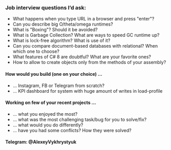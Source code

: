 ### Job interview questions I’d ask:

- What happens when you type URL in a browser and press "enter"?
- Can you describe big O/theta/omega runtimes?
- What is "Boxing"? Should it be avoided?
- What is Garbage Collection? What are ways to speed GC runtime up?
- What is lock-free algorithm? What is use of it?
- Can you compare document-based databases with relational? When which one to choose?
- What features of C# 8 are doubtful? What are your favorite ones?
- How to allow to create objects only from the methods of your assembly?

#### How would you build (one on your choice) ...
- ... Instagram, FB or Telegram from scratch?
- ... KPI dashboard for system with huge amount of writes in load-profile

#### Working on few of your recent projects ...
- ... what you enjoyed the most?
- ... what was the most challenging task/bug for you to solve/fix?
- ... what would you do differently?
- ... have you had some conflicts? How they were solved?


#### Telegram: @AlexeyVykhrystyuk
